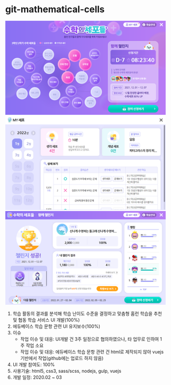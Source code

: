 # git-mathematical-cells

![수학의세포들](/assets/temp/cell1.png)
![수학의세포들](/assets/temp/cell2.png)
![수학의세포들](/assets/temp/cell3.png)

1. 학습 활동의 결과를 분석해 학습 난이도 수준을 결정하고 맞춤형 홈런 학습을 추천 및 협동 학습 서비스 UI 개발(100%)
2. 에듀베이스 학습 문항 관련 UI 유지보수(100%)
3. 이슈 
   - 작업 이슈 및 대응: UI개발 건 3주 일정으로 협의하였으나, 타 업무로 인하여 1주 작업 소요
   - 작업 이슈 및 대응: 에듀베이스 학습 문항 관련 건 html로 제작되지 않아 vuejs 기반에서 작업(github에는 업로드 하지 않음)
3. UI 개발 참여도:  100%
4. 사용기술: html5, css3, sass/scss, nodejs, gulp, vuejs
5. 개발 일정: 2020.02 ~ 03
